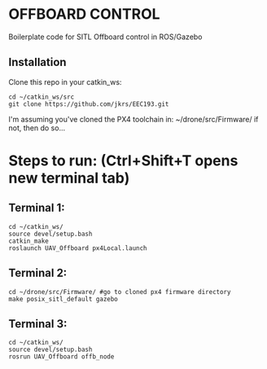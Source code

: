 # OFFBOARD CONTROL
Boilerplate code for SITL Offboard control in ROS/Gazebo
## Installation
Clone this repo in your catkin_ws:

```
cd ~/catkin_ws/src
git clone https://github.com/jkrs/EEC193.git

```

I'm assuming you've cloned the PX4 toolchain in: ~/drone/src/Firmware/
if not, then do so...

# Steps to run: (Ctrl+Shift+T opens new terminal tab)

## Terminal 1:
```
cd ~/catkin_ws/
source devel/setup.bash
catkin_make
roslaunch UAV_Offboard px4Local.launch 
```

## Terminal 2:
```
cd ~/drone/src/Firmware/ #go to cloned px4 firmware directory
make posix_sitl_default gazebo
```

## Terminal 3:
```
cd ~/catkin_ws/
source devel/setup.bash
rosrun UAV_Offboard offb_node
```








